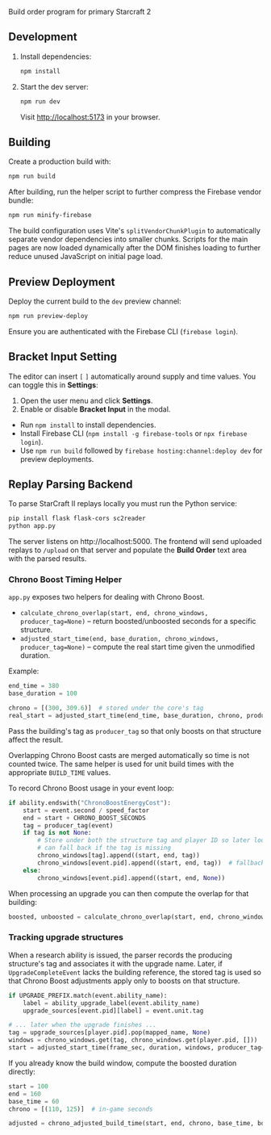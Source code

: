 
Build order program for primary Starcraft 2

## Development

1. Install dependencies:
   ```bash
   npm install
   ```
2. Start the dev server:
   ```bash
   npm run dev
   ```
   Visit <http://localhost:5173> in your browser.

## Building

Create a production build with:

```bash
npm run build
```


After building, run the helper script to further compress the Firebase vendor
bundle:

```bash
npm run minify-firebase
```


The build configuration uses Vite's `splitVendorChunkPlugin` to automatically
separate vendor dependencies into smaller chunks. Scripts for the main pages are
now loaded dynamically after the DOM finishes loading to further reduce unused
JavaScript on initial page load.

## Preview Deployment

Deploy the current build to the `dev` preview channel:

```bash
npm run preview-deploy
```

Ensure you are authenticated with the Firebase CLI (`firebase login`).

## Bracket Input Setting

The editor can insert `[` `]` automatically around supply and time values. You
can toggle this in **Settings**:

1. Open the user menu and click **Settings**.
2. Enable or disable **Bracket Input** in the modal.

* Run `npm install` to install dependencies.
* Install Firebase CLI (`npm install -g firebase-tools` or `npx firebase login`).
* Use `npm run build` followed by `firebase hosting:channel:deploy dev` for preview deployments.

## Replay Parsing Backend

To parse StarCraft II replays locally you must run the Python service:

```bash
pip install flask flask-cors sc2reader
python app.py
```

The server listens on http://localhost:5000. The frontend will send uploaded
replays to `/upload` on that server and populate the **Build Order** text area
with the parsed results.

### Chrono Boost Timing Helper

`app.py` exposes two helpers for dealing with Chrono Boost.

* `calculate_chrono_overlap(start, end, chrono_windows, producer_tag=None)` –
  return boosted/unboosted seconds for a specific structure.
* `adjusted_start_time(end, base_duration, chrono_windows, producer_tag=None)` –
  compute the real start time given the unmodified duration.

Example:

```python
end_time = 380
base_duration = 100

chrono = [(300, 309.6)]  # stored under the core's tag
real_start = adjusted_start_time(end_time, base_duration, chrono, producer_tag=core_tag)
```

Pass the building's tag as ``producer_tag`` so that only boosts on that structure
affect the result.

Overlapping Chrono Boost casts are merged automatically so time is not counted
twice.  The same helper is used for unit build times with the appropriate
`BUILD_TIME` values.

To record Chrono Boost usage in your event loop:

```python
if ability.endswith("ChronoBoostEnergyCost"):
    start = event.second / speed_factor
    end = start + CHRONO_BOOST_SECONDS
    tag = producer_tag(event)
    if tag is not None:
        # Store under both the structure tag and player ID so later lookups
        # can fall back if the tag is missing
        chrono_windows[tag].append((start, end, tag))
        chrono_windows[event.pid].append((start, end, tag))  # fallback bucket
    else:
        chrono_windows[event.pid].append((start, end, None))
```

When processing an upgrade you can then compute the overlap for that building:

```python
boosted, unboosted = calculate_chrono_overlap(start, end, chrono_windows[tag])
```

### Tracking upgrade structures

When a research ability is issued, the parser records the producing structure's
tag and associates it with the upgrade name. Later, if
`UpgradeCompleteEvent` lacks the building reference, the stored tag is used so
that Chrono Boost adjustments apply only to boosts on that structure.

```python
if UPGRADE_PREFIX.match(event.ability_name):
    label = ability_upgrade_label(event.ability_name)
    upgrade_sources[event.pid][label] = event.unit.tag

# ... later when the upgrade finishes ...
tag = upgrade_sources[player.pid].pop(mapped_name, None)
windows = chrono_windows.get(tag, chrono_windows.get(player.pid, []))
start = adjusted_start_time(frame_sec, duration, windows, producer_tag=tag)
```

If you already know the build window, compute the boosted duration directly:

```python
start = 100
end = 160
base_time = 60
chrono = [(110, 125)]  # in-game seconds

adjusted = chrono_adjusted_build_time(start, end, chrono, base_time, boost_rate=1.5)
```

